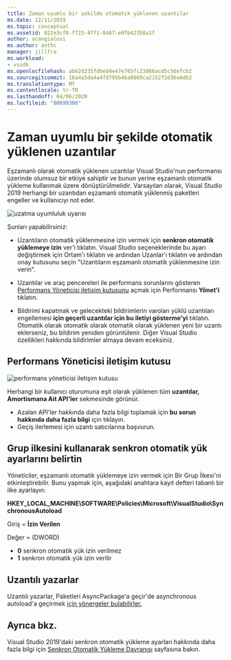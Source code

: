 ```yaml
---
title: Zaman uyumlu bir şekilde otomatik yüklenen uzantılar
ms.date: 12/11/2019
ms.topic: conceptual
ms.assetid: 822e3cf8-f723-4ff1-8467-e0fb42358a1f
author: acangialosi
ms.author: anthc
manager: jillfra
ms.workload:
- vssdk
ms.openlocfilehash: ab62d235fd6ed4e47e765fc23868acd5c56efcb2
ms.sourcegitcommit: 16a4a5da4a4fd795b46a0869ca2152f2d36e6db2
ms.translationtype: MT
ms.contentlocale: tr-TR
ms.lasthandoff: 04/06/2020
ms.locfileid: "80699380"
---
```

# <a name="synchronously-autoloaded-extensions"></a>Zaman uyumlu bir şekilde otomatik yüklenen uzantılar

Eşzamanlı olarak otomatik yüklenen uzantılar Visual Studio'nun performansı üzerinde olumsuz bir etkiye sahiptir ve bunun yerine eşzamanlı otomatik yükleme kullanmak üzere dönüştürülmelidir. Varsayılan olarak, Visual Studio 2019 herhangi bir uzantıdan eşzamanlı otomatik yüklenmiş paketleri engeller ve kullanıcıyı not eder.

![uzatma uyumluluk uyarısı](media/extension-compatibility-warning-16-1.png.png)

Şunları yapabilirsiniz:

- Uzantıların otomatik yüklenmesine izin vermek için **senkron otomatik yüklemeye izin** ver'i tıklatın. Visual Studio seçeneklerinde bu ayarı değiştirmek için Ortam'ı tıklatın ve ardından Uzanlar'ı tıklatın ve ardından onay kutusunu seçin "Uzantıların eşzamanlı otomatik yüklenmesine izin verin". 

- Uzantılar ve araç pencereleri ile performans sorunlarını gösteren [Performans Yöneticisi iletişim kutusunu](#performance-manager-dialog) açmak için Performansı **Yönet'i** tıklatın.

- Bildirimi kapatmak ve gelecekteki bildirimlerin varolan yüklü uzantıları engellemesi **için geçerli uzantılar için bu iletiyi gösterme'yi** tıklatın. Otomatik olarak otomatik olarak otomatik olarak yüklenen yeni bir uzantı eklerseniz, bu bildirim yeniden görüntülenir. Diğer Visual Studio özellikleri hakkında bildirimler almaya devam eceksiniz.

## <a name="performance-manager-dialog"></a>Performans Yöneticisi iletişim kutusu

![performans yöneticisi iletişim kutusu](media/performance-manager.png)

Herhangi bir kullanıcı oturumuna eşit olarak yüklenen tüm **uzantılar, Amortismana Ait API'ler** sekmesinde görünür.

* Azalan API'ler hakkında daha fazla bilgi toplamak için **bu sorun hakkında daha fazla bilgi** için tıklayın.
* Geçiş ilerlemesi için uzantı satıcılarına başvurun.

## <a name="specify-synchronous-autoload-settings-using-group-policy"></a>Grup ilkesini kullanarak senkron otomatik yük ayarlarını belirtin

Yöneticiler, eşzamanlı otomatik yüklemeye izin vermek için Bir Grup İlkesi'ni etkinleştirebilir. Bunu yapmak için, aşağıdaki anahtara kayıt defteri tabanlı bir ilke ayarlayın:

**HKEY_LOCAL_MACHINE\SOFTWARE\Policies\Microsoft\VisualStudio\SynchronousAutoload**

Giriş = **İzin Verilen**

Değer = (DWORD)
* **0** senkron otomatik yük izin verilmez
* **1** senkron otomatik yük izin verilir

## <a name="extension-authors"></a>Uzantılı yazarlar
Uzantılı yazarlar, Paketleri AsyncPackage'a geçir'de asynchronous autoload'a geçirmek [için yönergeler bulabilirler.](https://github.com/Microsoft/VSSDK-Extensibility-Samples/tree/master/AsyncPackageMigration)

## <a name="see-also"></a>Ayrıca bkz.
Visual Studio 2019'daki senkron otomatik yükleme ayarları hakkında daha fazla bilgi için [Senkron Otomatik Yükleme Davranışı](https://devblogs.microsoft.com/visualstudio/updates-to-synchronous-autoload-of-extensions-in-visual-studio-2019/) sayfasına bakın.
